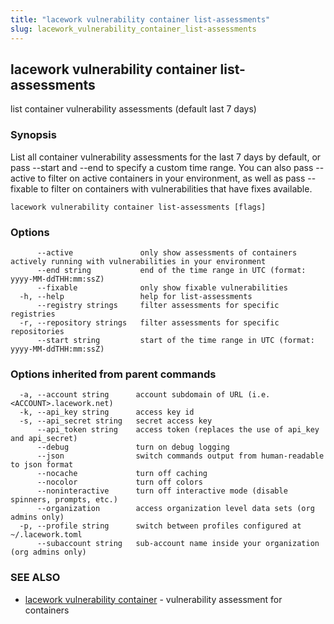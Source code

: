 ```yaml
---
title: "lacework vulnerability container list-assessments"
slug: lacework_vulnerability_container_list-assessments
---
```


## lacework vulnerability container list-assessments

list container vulnerability assessments (default last 7 days)

### Synopsis

List all container vulnerability assessments for the last 7 days by default, or
pass --start and --end to specify a custom time range. You can also pass --active
to filter on active containers in your environment, as well as pass --fixable to
filter on containers with vulnerabilities that have fixes available.

```
lacework vulnerability container list-assessments [flags]
```

### Options

```
      --active               only show assessments of containers actively running with vulnerabilities in your environment
      --end string           end of the time range in UTC (format: yyyy-MM-ddTHH:mm:ssZ)
      --fixable              only show fixable vulnerabilities
  -h, --help                 help for list-assessments
      --registry strings     filter assessments for specific registries
  -r, --repository strings   filter assessments for specific repositories
      --start string         start of the time range in UTC (format: yyyy-MM-ddTHH:mm:ssZ)
```

### Options inherited from parent commands

```
  -a, --account string      account subdomain of URL (i.e. <ACCOUNT>.lacework.net)
  -k, --api_key string      access key id
  -s, --api_secret string   secret access key
      --api_token string    access token (replaces the use of api_key and api_secret)
      --debug               turn on debug logging
      --json                switch commands output from human-readable to json format
      --nocache             turn off caching
      --nocolor             turn off colors
      --noninteractive      turn off interactive mode (disable spinners, prompts, etc.)
      --organization        access organization level data sets (org admins only)
  -p, --profile string      switch between profiles configured at ~/.lacework.toml
      --subaccount string   sub-account name inside your organization (org admins only)
```

### SEE ALSO

* [lacework vulnerability container](lacework_vulnerability_container.md)	 - vulnerability assessment for containers

